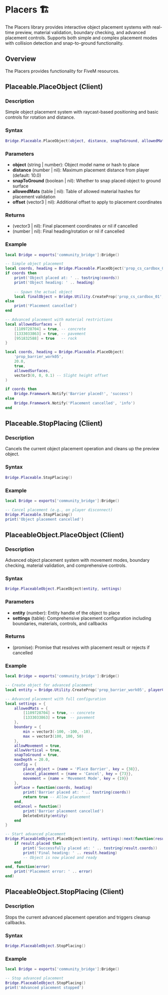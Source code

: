 # Placers 🏗️

<!--META
nav: true
toc: true
description: The Placers library provides interactive object placement systems with real-time preview, material validation, boundary checking, and advanced placement controls. Supports both simple and complex placement modes with collision detection and snap-to-ground functionality.
-->

The Placers library provides interactive object placement systems with real-time preview, material validation, boundary checking, and advanced placement controls. Supports both simple and complex placement modes with collision detection and snap-to-ground functionality.

## Overview

The Placers provides functionality for FiveM resources.

## Placeable.PlaceObject (Client)

### Description
Simple object placement system with raycast-based positioning and basic controls for rotation and distance.

### Syntax
```lua
Bridge.Placeable.PlaceObject(object, distance, snapToGround, allowedMats, offset)
```

### Parameters
- **object** (string | number): Object model name or hash to place
- **distance** (number | nil): Maximum placement distance from player (default: 10.0)
- **snapToGround** (boolean | nil): Whether to snap placed object to ground surface
- **allowedMats** (table | nil): Table of allowed material hashes for placement validation
- **offset** (vector3 | nil): Additional offset to apply to placement coordinates

### Returns
- (vector3 | nil): Final placement coordinates or nil if cancelled
- (number | nil): Final heading/rotation or nil if cancelled

### Example
```lua
local Bridge = exports['community_bridge']:Bridge()

-- Simple object placement
local coords, heading = Bridge.Placeable.PlaceObject('prop_cs_cardbox_01', 15.0, true)
if coords then
    print('Object placed at: ' .. tostring(coords))
    print('Object heading: ' .. heading)
    
    -- Spawn the actual object
    local finalObject = Bridge.Utility.CreateProp('prop_cs_cardbox_01', coords, heading, true)
else
    print('Placement cancelled')
end

-- Advanced placement with material restrictions
local allowedSurfaces = {
    [1109728704] = true, -- concrete
    [1333033863] = true, -- pavement
    [951832588] = true   -- rock
}

local coords, heading = Bridge.Placeable.PlaceObject(
    'prop_barrier_work05',
    20.0,
    true,
    allowedSurfaces,
    vector3(0, 0, 0.1) -- Slight height offset
)

if coords then
    Bridge.Framework.Notify('Barrier placed!', 'success')
else
    Bridge.Framework.Notify('Placement cancelled', 'info')
end
```

## Placeable.StopPlacing (Client)

### Description
Cancels the current object placement operation and cleans up the preview object.

### Syntax
```lua
Bridge.Placeable.StopPlacing()
```

### Example
```lua
local Bridge = exports['community_bridge']:Bridge()

-- Cancel placement (e.g., on player disconnect)
Bridge.Placeable.StopPlacing()
print('Object placement cancelled')
```

## PlaceableObject.PlaceObject (Client)

### Description
Advanced object placement system with movement modes, boundary checking, material validation, and comprehensive controls.

### Syntax
```lua
Bridge.PlaceableObject.PlaceObject(entity, settings)
```

### Parameters
- **entity** (number): Entity handle of the object to place
- **settings** (table): Comprehensive placement configuration including boundaries, materials, controls, and callbacks

### Returns
- (promise): Promise that resolves with placement result or rejects if cancelled

### Example
```lua
local Bridge = exports['community_bridge']:Bridge()

-- Create object for advanced placement
local entity = Bridge.Utility.CreateProp('prop_barrier_work05', playerCoords, 0.0, false)

-- Advanced placement with full configuration
local settings = {
    allowedMats = {
        [1109728704] = true, -- concrete
        [1333033863] = true  -- pavement
    },
    boundary = {
        min = vector3(-100, -100, -10),
        max = vector3(100, 100, 50)
    },
    allowMovement = true,
    allowVertical = true,
    snapToGround = true,
    maxDepth = 20.0,
    config = {
        place_object = {name = 'Place Barrier', key = {38}},
        cancel_placement = {name = 'Cancel', key = {73}},
        movement = {name = 'Movement Mode', key = {19}}
    },
    onPlace = function(coords, heading)
        print('Barrier placed at: ' .. tostring(coords))
        return true -- Allow placement
    end,
    onCancel = function()
        print('Barrier placement cancelled')
        DeleteEntity(entity)
    end
}

-- Start advanced placement
Bridge.PlaceableObject.PlaceObject(entity, settings):next(function(result)
    if result.placed then
        print('Successfully placed at: ' .. tostring(result.coords))
        print('Final heading: ' .. result.heading)
        -- Object is now placed and ready
    end
end, function(error)
    print('Placement error: ' .. error)
end)
```

## PlaceableObject.StopPlacing (Client)

### Description
Stops the current advanced placement operation and triggers cleanup callbacks.

### Syntax
```lua
Bridge.PlaceableObject.StopPlacing()
```

### Example
```lua
local Bridge = exports['community_bridge']:Bridge()

-- Stop advanced placement
Bridge.PlaceableObject.StopPlacing()
print('Advanced placement stopped')
```

